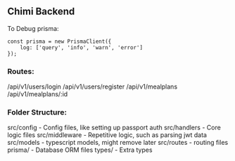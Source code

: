 ## Chimi Backend

To Debug prisma:

```
const prisma = new PrismaClient({
    log: ['query', 'info', 'warn', 'error']
});
```

### Routes:

/api/v1/users/login
/api/v1/users/register
/api/v1/mealplans
/api/v1/mealplans/:id

### Folder Structure:

src/config - Config files, like setting up passport auth
src/handlers - Core logic files
src/middleware - Repetitive logic, such as parsing jwt data
src/models - typescript models, might remove later
src/routes - routing files
prisma/ - Database ORM files
types/ - Extra types
